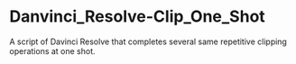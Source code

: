 # Danvinci_Resolve-Clip_One_Shot
 A script of Davinci Resolve that completes several same repetitive clipping operations at one shot.
